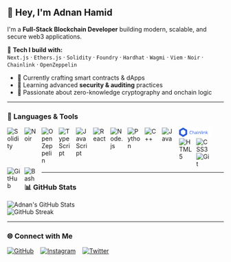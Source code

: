 ## 👋 Hey, I'm Adnan Hamid

I'm a **Full-Stack Blockchain Developer** building modern, scalable, and secure web3 applications.

🧠 **Tech I build with:**  
`Next.js` · `Ethers.js` · `Solidity` · `Foundry` · `Hardhat` · `Wagmi` · `Viem` · `Noir` · `Chainlink` · `OpenZeppelin`

- 🔭 Currently crafting smart contracts & dApps  
- 🔐 Learning advanced **security & auditing** practices  
- 🧩 Passionate about zero-knowledge cryptography and onchain logic  

---

### 🧰 Languages & Tools

<!-- Blockchain -->
<img align="left" title="Solidity" alt="Solidity" width="30px" style="padding-right:10px;" src="https://cdn.jsdelivr.net/gh/devicons/devicon/icons/solidity/solidity-original.svg" />
<img align="left" title="Noir" alt="Noir" width="30px" style="padding-right:10px;" src="https://raw.githubusercontent.com/noir-lang/noir/main/assets/logo.svg" />
<img align="left" title="OpenZeppelin" alt="OpenZeppelin" width="30px" style="padding-right:10px;" src="https://avatars.githubusercontent.com/u/22668662?s=200&v=4" />
<img src="https://raw.githubusercontent.com/smartcontractkit/chainlink/develop/docs/logo-chainlink-blue.svg" width="75px" style="padding-right:10px;  alt="Chainlink logo">

<!-- Web/General -->
<img align="left" title="TypeScript" alt="TypeScript" width="30px" style="padding-right:10px;" src="https://cdn.jsdelivr.net/gh/devicons/devicon/icons/typescript/typescript-plain.svg" />
<img align="left" title="JavaScript" alt="JavaScript" width="30px" style="padding-right:10px;" src="https://cdn.jsdelivr.net/gh/devicons/devicon/icons/javascript/javascript-plain.svg" />
<img align="left" title="React" alt="React" width="30px" style="padding-right:10px;" src="https://cdn.jsdelivr.net/gh/devicons/devicon/icons/react/react-original.svg" />
<img align="left" title="Node.js" alt="Node.js" width="30px" style="padding-right:10px;" src="https://cdn.jsdelivr.net/gh/devicons/devicon/icons/nodejs/nodejs-original.svg" />
<img align="left" title="Python" alt="Python" width="30px" style="padding-right:10px;" src="https://cdn.jsdelivr.net/gh/devicons/devicon/icons/python/python-plain.svg" />
<img align="left" title="C++" alt="C++" width="30px" style="padding-right:10px;" src="https://cdn.jsdelivr.net/gh/devicons/devicon/icons/cplusplus/cplusplus-line.svg" />
<img align="left" title="Java" alt="Java" width="30px" style="padding-right:10px;" src="https://cdn.jsdelivr.net/gh/devicons/devicon/icons/java/java-original.svg" />
<img align="left" title="HTML5" alt="HTML5" width="30px" style="padding-right:10px;" src="https://cdn.jsdelivr.net/gh/devicons/devicon/icons/html5/html5-plain.svg" />
<img align="left" title="CSS3" alt="CSS3" width="30px" style="padding-right:10px;" src="https://cdn.jsdelivr.net/gh/devicons/devicon/icons/css3/css3-plain.svg" />
<img align="left" title="Git" alt="Git" width="30px" style="padding-right:10px;" src="https://cdn.jsdelivr.net/gh/devicons/devicon/icons/git/git-original.svg" />
<img align="left" title="GitHub" alt="GitHub" width="30px" style="padding-right:10px;" src="https://cdn.jsdelivr.net/gh/devicons/devicon/icons/github/github-original.svg" />
<img align="left" title="Bash" alt="Bash" width="30px" style="padding-right:10px;" src="https://cdn.jsdelivr.net/gh/devicons/devicon/icons/bash/bash-original.svg" />

<br /><br /><br />

---

### 📊 GitHub Stats

![Adnan's GitHub Stats](https://github-readme-stats.vercel.app/api?username=adnanhamidbeigh&show_icons=true&hide_title=false&hide=prs&count_private=true&theme=default)
<br />
![GitHub Streak](https://streak-stats.demolab.com/?user=adnanhamidbeigh&theme=default)

---

### 🌐 Connect with Me

[<img src="https://cdn.jsdelivr.net/npm/simple-icons@v5/icons/github.svg" alt="GitHub" height="30" />](https://github.com/adnanhamidbeigh)
&nbsp;&nbsp;
[<img src="https://cdn.jsdelivr.net/npm/simple-icons@v5/icons/instagram.svg" alt="Instagram" height="30" />](https://www.instagram.com/adnan_hamid11/)
&nbsp;&nbsp;
[<img src="https://cdn.jsdelivr.net/npm/simple-icons@v5/icons/twitter.svg" alt="Twitter" height="30" />](https://twitter.com/divine_adnan)

<!--
### ☕ Support Me
<a href="https://www.buymeacoffee.com/adnanhamid"><img src="https://cdn.buymeacoffee.com/buttons/v2/default-yellow.png" width="200" /></a>
-->
